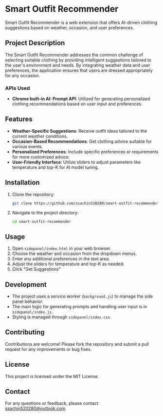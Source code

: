 # Smart Outfit Recommender

Smart Outfit Recommender is a web extension that offers AI-driven clothing suggestions based on weather, occasion, and user preferences.

## Project Description

The Smart Outfit Recommender addresses the common challenge of selecting suitable clothing by providing intelligent suggestions tailored to the user's environment and needs. By integrating weather data and user preferences, the application ensures that users are dressed appropriately for any occasion.

### APIs Used

- **Chrome built-in AI: Prompt API**: Utilized for generating personalized clothing recommendations based on user input and preferences.


## Features

- **Weather-Specific Suggestions**: Receive outfit ideas tailored to the current weather conditions.
- **Occasion-Based Recommendations**: Get clothing advice suitable for various events.
- **Personalized Preferences**: Include specific preferences or requirements for more customized advice.
- **User-Friendly Interface**: Utilize sliders to adjust parameters like temperature and top-K for AI model tuning.

## Installation

1. Clone the repository:
   ```bash
   git clone https://github.com/ssachin520280/smart-outfit-recommender.git
   ```
2. Navigate to the project directory:
   ```bash
   cd smart-outfit-recommender
   ```

## Usage

1. Open `sidepanel/index.html` in your web browser.
2. Choose the weather and occasion from the dropdown menus.
3. Enter any additional preferences in the text area.
4. Adjust the sliders for temperature and top-K as needed.
5. Click "Get Suggestions"

## Development

- The project uses a service worker (`background.js`) to manage the side panel behavior.
- The main logic for generating prompts and handling user input is in `sidepanel/index.js`.
- Styling is managed through `sidepanel/index.css`.

## Contributing

Contributions are welcome! Please fork the repository and submit a pull request for any improvements or bug fixes.

## License

This project is licensed under the MIT License.

## Contact

For any questions or feedback, please contact [ssachin520280@outlook.com](mailto:ssachin520280@outlook.com).
